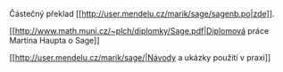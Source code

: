 Částečný překlad [[http://user.mendelu.cz/marik/sage/sagenb.po|zde]].

[[http://www.math.muni.cz/~plch/diplomky/Sage.pdf|Diplomová práce Martina Haupta o  Sage]]

[[http://user.mendelu.cz/marik/sage/|Návody a ukázky použití v praxi]]
